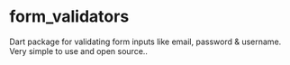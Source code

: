 # form_validators
Dart package for validating form inputs like email, password &amp; username. Very simple to use and open source..
